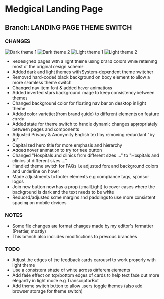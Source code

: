 # Medgical Landing Page

## Branch: LANDING PAGE THEME SWITCH

### CHANGES


![Dark theme 1](https://i.postimg.cc/d3Qmm04m/Medgical.jpg)
![Dark theme 2](https://i.postimg.cc/VNMRzpJM/Medgical-1-24pm-09-09-1.jpg)
![Light theme 1](https://i.postimg.cc/QtJJT7kd/Medgical-1-23pm-09-09.jpg)
![Light theme 2](https://i.postimg.cc/Tw6c10bs/Medgical-1-24pm-09-09.jpg)


- Redesigned pages with a light theme using brand colors while retaining most of the original design scheme
- Added dark and light themes with System-dependent theme switcher
- Removed hard-coded black background on body element to allow a more seamless theme switch
- Changed nav item font & added hover animations
- Added inverted stars background image to keep consistency between themes
- Changed background color for floating nav bar on desktop in light theme
- Added color varieties(from brand guide) to different elements on feature cards
- Added state for theme switch to handle dynamic changes appropriately between pages and components
- Adjusted Privacy & Anonymity English text by removing redundant "by AI"
- Capitalized hero title for more emphasis and hierarchy
- Added hover animation to try for free button
- Changed "Hospitals and clinics from different sizes ..." to "Hospitals and clinics of different sizes ..."
- Handled theme switch for FAQs i.e adjusted font and background colors and underline on hover
- Made adjustments to footer elements e.g compliance tags, sponsor logos
- Join now button now has a prop (smallLight) to cover cases where the background is dark and the text needs to be white
- Reduced/adjusted some margins and paddings to use more consistent spacing on mobile devices

### NOTES

- Some file changes are format changes made by my editor's formatter (Prettier, mostly)
- This branch also includes modifications to previous branches

### TODO

- Adjust the edges of the feedback cards carousel to work properly with light theme
- Use a consistent shade of white across different elements
- Add fade effect on top/bottom edges of cards to help text fade out more elegantly in light mode e.g TranscriptorBot
- Add theme switch button to allow users toggle themes (also add browser storage for theme switch)
